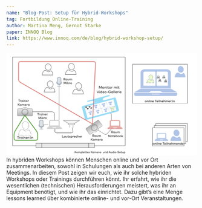 ```yaml
---
name: "Blog-Post: Setup für Hybrid-Workshops"
tag: Fortbildung Online-Training
author: Martina Meng, Gernot Starke
paper: INNOQ Blog
link: https://www.innoq.com/de/blog/hybrid-workshop-setup/
---
```

![](/images/articles/hybridtraining.png)
In hybriden Workshops können Menschen online und vor Ort zusammenarbeiten,
sowohl in Schulungen als auch bei anderen Arten von Meetings.
In diesem Post zeigen wir euch, wie ihr solche hybriden Workshops oder Trainings durchführen könnt.
Ihr erfahrt, wie ihr die wesentlichen (technischen) Herausforderungen meistert,
was ihr an Equipment benötigt, und wie ihr das einrichtet.
Dazu gibt’s eine Menge lessons learned über kombinierte online- und vor-Ort Veranstaltungen.
